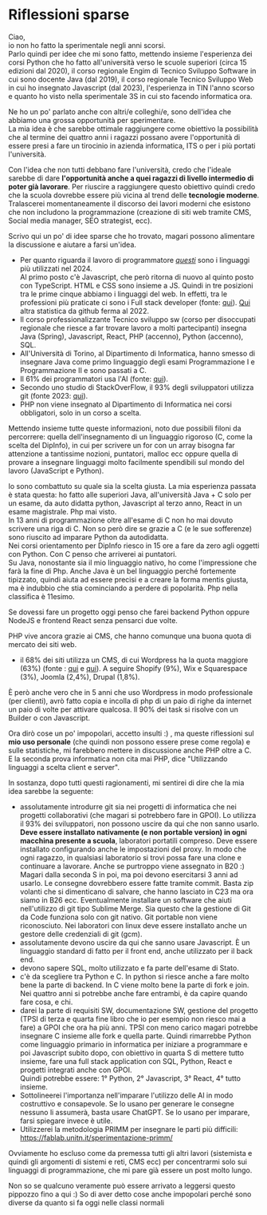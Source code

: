 # Riflessioni sparse

Ciao,  
io non ho fatto la sperimentale negli anni scorsi.  
Parlo quindi per idee che mi sono fatto, mettendo insieme l'esperienza dei corsi Python che ho fatto all'università verso le scuole superiori (circa 15 edizioni dal 2020), il corso regionale Engim di Tecnico Sviluppo Software in cui sono docente Java (dal 2019), il corso regionale Tecnico Sviluppo Web in cui ho insegnato Javascript (dal 2023), l'esperienza in TIN l'anno scorso e quanto ho visto nella sperimentale 3S in cui sto facendo informatica ora.  

Ne ho un po' parlato anche con altri/e colleghi/e, sono dell'idea che abbiamo una grossa opportunità per sperimentare.  
La mia idea è che sarebbe ottimale raggiungere come obiettivo la possibilità che al termine dei quattro anni i ragazzi possano avere l'opportunità di essere presi a fare un tirocinio in azienda informatica, ITS o per i più portati l'università.  

Con l'idea che non tutti debbano fare l'università, credo che l'ideale sarebbe di dare **l'opportunità anche a quei ragazzi di livello intermedio di poter già lavorare**. Per riuscire a raggiungere questo obiettivo quindi credo che la scuola dovrebbe essere più vicina al trend delle **tecnologie moderne**.  
Tralascerei momentaneamente il discorso dei lavori moderni che esistono che non includono la programmazione (creazione di siti web tramite CMS, Social media manager, SEO strategist, ecc).  

Scrivo qui un po' di idee sparse che ho trovato, magari possono alimentare la discussione e aiutare a farsi un'idea.

- Per quanto riguarda il lavoro di programmatore *[questi](https://survey.stackoverflow.co/2024/technology#most-popular-technologies-language)* sono i linguaggi più utilizzati nel 2024.  
Al primo posto c'è Javascript, che però ritorna di nuovo al quinto posto con TypeScript. HTML e CSS sono insieme a JS. Quindi in tre posizioni tra le prime cinque abbiamo i linguaggi del web. In effetti, tra le professioni più praticate ci sono i Full stack developer (fonte: [qui](https://survey.stackoverflow.co/2024/developer-profile/#developer-roles)). [Qui](https://octoverse.github.com/2022/top-programming-languages) altra statistica da github ferma al 2022.
- Il corso professionalizzante Tecnico sviluppo sw (corso per disoccupati regionale che riesce a far trovare lavoro a molti partecipanti) insegna Java (Spring), Javascript, React, PHP (accenno), Python (accenno), SQL.
- All'Università di Torino, al Dipartimento di Informatica, hanno smesso di insegnare Java come primo linguaggio degli esami Programmazione I e Programmazione II e sono passati a C.
- Il 61% dei programmatori usa l'AI (fonte: [qui](https://survey.stackoverflow.co/2024/ai/)).
- Secondo uno studio di StackOverFlow, il 93% degli sviluppatori utilizza git (fonte 2023: [qui](https://stackoverflow.blog/2023/01/09/beyond-git-the-other-version-control-systems-developers-use/)).
- PHP non viene insegnato al Dipartimento di Informatica nei corsi obbligatori, solo in un corso a scelta.

Mettendo insieme tutte queste informazioni, noto due possibili filoni da percorrere: quella dell'insegnamento di un linguaggio rigoroso (C, come la scelta del DipInfo), in cui per scrivere un for con un array bisogna far attenzione a tantissime nozioni, puntatori, malloc ecc oppure quella di provare a insegnare linguaggi molto facilmente spendibili sul mondo del lavoro (JavaScript e Python).  

Io sono combattuto su quale sia la scelta giusta. La mia esperienza passata è stata questa: ho fatto alle superiori Java, all'università Java + C solo per un esame, da auto didatta python, Javascript al terzo anno, React in un esame magistrale. Php mai visto.  
In 13 anni di programmazione oltre all'esame di C non ho mai dovuto scrivere una riga di C. Non so però dire se grazie a C (e le sue sofferenze) sono riuscito ad imparare Python da autodidatta.  
Nei corsi orientamento per DipInfo riesco in 15 ore a fare da zero agli oggetti con Python. Con C penso che arriverei ai puntatori.  
Su Java, nonostante sia il mio linguaggio nativo, ho come l'impressione che farà la fine di Php. Anche Java è un bel linguaggio perché fortemente tipizzato, quindi aiuta ad essere precisi e a creare la forma mentis giusta, ma è indubbio che stia cominciando a perdere di popolarità. Php nella classifica è 11esimo.  

Se dovessi fare un progetto oggi penso che farei backend Python oppure NodeJS e frontend React senza pensarci due volte.  

PHP vive ancora grazie ai CMS, che hanno comunque una buona quota di mercato dei siti web.  

- il 68% dei siti utilizza un CMS, di cui Wordpress ha la quota maggiore (63%) (fonte : [qui](https://www.wpbeginner.com/research/cms-market-share-report-latest-trends-and-usage-stats/) e [qui](https://codexpert.io/cms-market-share/)). A seguire Shopify (9%), Wix e Squarespace (3%), Joomla (2,4%), Drupal (1,8%).

È però anche vero che in 5 anni che uso Wordpress in modo professionale (per clienti), avrò fatto copia e incolla di php di un paio di righe da internet un paio di volte per attivare qualcosa. Il 90% dei task si risolve con un Builder o con Javascript.  

Ora dirò cose un po' impopolari, accetto insulti :) , ma queste riflessioni sul **mio uso personale** (che quindi non possono essere prese come regola) e sulle statistiche, mi farebbero mettere in discussione anche PHP oltre a C.  
E la seconda prova informatica non cita mai PHP, dice "Utilizzando linguaggi a scelta client e server".  

In sostanza, dopo tutti questi ragionamenti, mi sentirei di dire che la mia idea sarebbe la seguente: 

- assolutamente introdurre git sia nei progetti di informatica che nei progetti collaborativi (che magari si potrebbero fare in GPOI). Lo utilizza il 93% dei sviluppatori, non possono uscire da qui che non sanno usarlo. **Deve essere installato nativamente (e non portable version) in ogni macchina presente a scuola**, laboratori portatili compreso. Deve essere installato configurando anche le impostazioni del proxy. In modo che ogni ragazzo, in qualsiasi laboratorio si trovi possa fare una clone e continuare a lavorare. Anche se purtroppo viene assegnato in B20 :) Magari dalla seconda S in poi, ma poi devono esercitarsi 3 anni ad usarlo. Le consegne dovrebbero essere fatte tramite commit. Basta zip volanti che si dimenticano di salvare, che hanno lasciato in C23 ma ora siamo in B26 ecc. Eventualmente installare un software che aiuti nell'utilizzo di git tipo Sublime Merge. Sia questo che la gestione di Git da Code funziona solo con git nativo. Git portable non viene riconosciuto. Nei laboratori con linux deve essere installato anche un gestore delle credenziali di git (gcm).
- assolutamente devono uscire da qui che sanno usare Javascript. È un linguaggio standard di fatto per il front end, anche utilizzato per il back end.
- devono sapere SQL, molto utilizzato e fa parte dell'esame di Stato.
- c'è da scegliere tra Python e C. In python si riesce anche a fare molto bene la parte di backend. In C viene molto bene la parte di fork e join. Nei quattro anni si potrebbe anche fare entrambi, è da capire quando fare cosa, e chi.
- darei la parte di requisiti SW, documentazione SW, gestione del progetto (TPSI di terza e quarta fine libro che io per esempio non riesco mai a fare) a GPOI che ora ha più anni. TPSI con meno carico magari potrebbe insegnare C insieme alle fork e quella parte. Quindi rimarrebbe Python come linguaggio primario in informatica per iniziare a programmare e poi Javascript subito dopo, con obiettivo in quarta S di mettere tutto insieme, fare una full stack application con SQL, Python, React e progetti integrati anche con GPOI.  
Quindi potrebbe essere: 1° Python, 2° Javascript, 3° React, 4° tutto insieme.
- Sottolineerei l'importanza nell'imparare l'utilizzo delle AI in modo costruttivo e consapevole. Se lo usano per generare le consegne nessuno li assumerà, basta usare ChatGPT. Se lo usano per imparare, farsi spiegare invece è utile.
- Utilizzerei la metodologia PRIMM per insegnare le parti più difficili: https://fablab.unitn.it/sperimentazione-primm/ 

Ovviamente ho escluso come da premessa tutti gli altri lavori (sistemista e quindi gli argomenti di sistemi e reti, CMS ecc) per concentrarmi solo sui linguaggi di programmazione, che mi pare già essere un post molto lungo.  

Non so se qualcuno veramente può essere arrivato a leggersi questo pippozzo fino a qui :) So di aver detto cose anche impopolari perché sono diverse da quanto si fa oggi nelle classi normali
